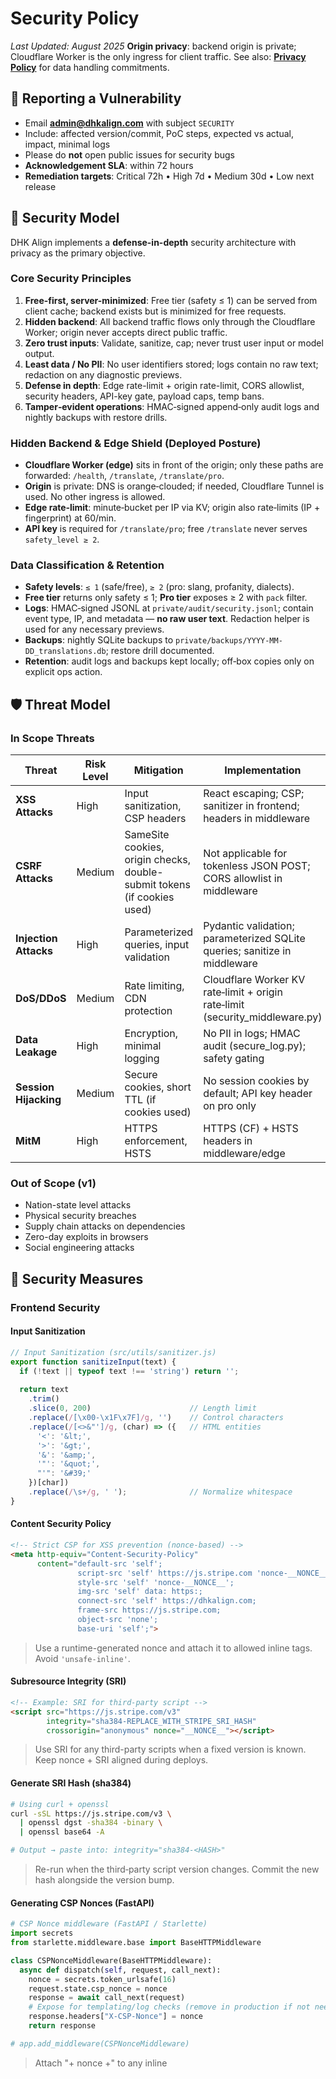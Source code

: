 

# Security Policy

*Last Updated: August 2025*
**Origin privacy**: backend origin is private; Cloudflare Worker is the only ingress for client traffic.
See also: **[Privacy Policy](./PRIVACY.md)** for data handling commitments.

## 📣 Reporting a Vulnerability
- Email **admin@dhkalign.com** with subject `SECURITY`
- Include: affected version/commit, PoC steps, expected vs actual, impact, minimal logs
- Please do **not** open public issues for security bugs
- **Acknowledgement SLA**: within 72 hours
- **Remediation targets**: Critical 72h • High 7d • Medium 30d • Low next release

## 🎯 Security Model

DHK Align implements a **defense-in-depth** security architecture with privacy as the primary objective.

### Core Security Principles

1. **Free-first, server-minimized**: Free tier (safety ≤ 1) can be served from client cache; backend exists but is minimized for free requests.
2. **Hidden backend**: All backend traffic flows only through the Cloudflare Worker; origin never accepts direct public traffic.
3. **Zero trust inputs**: Validate, sanitize, cap; never trust user input or model output.
4. **Least data / No PII**: No user identifiers stored; logs contain no raw text; redaction on any diagnostic previews.
5. **Defense in depth**: Edge rate-limit + origin rate-limit, CORS allowlist, security headers, API-key gate, payload caps, temp bans.
6. **Tamper‑evident operations**: HMAC‑signed append‑only audit logs and nightly backups with restore drills.

### Hidden Backend & Edge Shield (Deployed Posture)

- **Cloudflare Worker (edge)** sits in front of the origin; only these paths are forwarded: `/health`, `/translate`, `/translate/pro`.
- **Origin** is private: DNS is orange‑clouded; if needed, Cloudflare Tunnel is used. No other ingress is allowed.
- **Edge rate‑limit**: minute‑bucket per IP via KV; origin also rate‑limits (IP + fingerprint) at 60/min.
- **API key** is required for `/translate/pro`; free `/translate` never serves `safety_level ≥ 2`.

### Data Classification & Retention

- **Safety levels**: `≤ 1` (safe/free), `≥ 2` (pro: slang, profanity, dialects).
- **Free tier** returns only safety ≤ 1; **Pro tier** exposes ≥ 2 with `pack` filter.
- **Logs**: HMAC‑signed JSONL at `private/audit/security.jsonl`; contain event type, IP, and metadata — **no raw user text**. Redaction helper is used for any necessary previews.
- **Backups**: nightly SQLite backups to `private/backups/YYYY-MM-DD_translations.db`; restore drill documented.
- **Retention**: audit logs and backups kept locally; off‑box copies only on explicit ops action.

## 🛡️ Threat Model

### In Scope Threats

| Threat | Risk Level | Mitigation | Implementation |
|--------|------------|------------|----------------|
| **XSS Attacks** | High | Input sanitization, CSP headers | React escaping; CSP; sanitizer in frontend; headers in middleware |
| **CSRF Attacks** | Medium | SameSite cookies, origin checks, double-submit tokens (if cookies used) | Not applicable for tokenless JSON POST; CORS allowlist in middleware |
| **Injection Attacks** | High | Parameterized queries, input validation | Pydantic validation; parameterized SQLite queries; sanitize in middleware |
| **DoS/DDoS** | Medium | Rate limiting, CDN protection | Cloudflare Worker KV rate‑limit + origin rate‑limit (security_middleware.py) |
| **Data Leakage** | High | Encryption, minimal logging | No PII in logs; HMAC audit (secure_log.py); safety gating |
| **Session Hijacking** | Medium | Secure cookies, short TTL (if cookies used) | No session cookies by default; API key header on pro only |
| **MitM** | High | HTTPS enforcement, HSTS | HTTPS (CF) + HSTS headers in middleware/edge |

### Out of Scope (v1)

- Nation-state level attacks
- Physical security breaches
- Supply chain attacks on dependencies
- Zero-day exploits in browsers
- Social engineering attacks

## 🔐 Security Measures

### Frontend Security

#### Input Sanitization

```javascript
// Input Sanitization (src/utils/sanitizer.js)
export function sanitizeInput(text) {
  if (!text || typeof text !== 'string') return '';
  
  return text
    .trim()
    .slice(0, 200)                      // Length limit
    .replace(/[\x00-\x1F\x7F]/g, '')    // Control characters
    .replace(/[<>&"']/g, (char) => ({   // HTML entities
      '<': '&lt;',
      '>': '&gt;',
      '&': '&amp;',
      '"': '&quot;',
      "'": '&#39;'
    })[char])
    .replace(/\s+/g, ' ');              // Normalize whitespace
}
```

#### Content Security Policy

```html
<!-- Strict CSP for XSS prevention (nonce-based) -->
<meta http-equiv="Content-Security-Policy"
      content="default-src 'self';
               script-src 'self' https://js.stripe.com 'nonce-__NONCE__';
               style-src 'self' 'nonce-__NONCE__';
               img-src 'self' data: https:;
               connect-src 'self' https://dhkalign.com;
               frame-src https://js.stripe.com;
               object-src 'none';
               base-uri 'self';">
```
> Use a runtime-generated nonce and attach it to allowed inline tags. Avoid `'unsafe-inline'`.


#### Subresource Integrity (SRI)

```html
<!-- Example: SRI for third-party script -->
<script src="https://js.stripe.com/v3" 
        integrity="sha384-REPLACE_WITH_STRIPE_SRI_HASH" 
        crossorigin="anonymous" nonce="__NONCE__"></script>
```
> Use SRI for any third-party scripts when a fixed version is known. Keep nonce + SRI aligned during deploys.

#### Generate SRI Hash (sha384)

```bash
# Using curl + openssl
curl -sSL https://js.stripe.com/v3 \
  | openssl dgst -sha384 -binary \
  | openssl base64 -A

# Output → paste into: integrity="sha384-<HASH>"
```
> Re-run when the third‑party script version changes. Commit the new hash alongside the version bump.

#### Generating CSP Nonces (FastAPI)

```python
# CSP Nonce middleware (FastAPI / Starlette)
import secrets
from starlette.middleware.base import BaseHTTPMiddleware

class CSPNonceMiddleware(BaseHTTPMiddleware):
  async def dispatch(self, request, call_next):
    nonce = secrets.token_urlsafe(16)
    request.state.csp_nonce = nonce
    response = await call_next(request)
    # Expose for templating/log checks (remove in production if not needed)
    response.headers["X-CSP-Nonce"] = nonce
    return response

# app.add_middleware(CSPNonceMiddleware)
```
> Attach "+ nonce +" to any inline <script> or <style> tags (e.g., via your template/SSR). Avoid 'unsafe-inline'.

#### Secure State Management

```javascript
// Minimal, non-secret storage wrapper (no encryption; never store secrets)
export const storage = {
  set: (key, value) => {
    try {
      // Store only non-sensitive preferences/caches
      sessionStorage.setItem(key, JSON.stringify(value));
    } catch (error) {
      console.warn('Storage write failed:', error);
    }
  },
  get: (key) => {
    try {
      const raw = sessionStorage.getItem(key);
      return raw ? JSON.parse(raw) : null;
    } catch (error) {
      console.warn('Storage read failed:', error);
      return null;
    }
  },
  remove: (key) => {
    sessionStorage.removeItem(key);
  }
};
```
> Do not store secrets or raw user text in browser storage. Encryption with hardcoded keys (e.g., fallbacks) is prohibited.

### Backend Security

**Reality note**: The backend is not publicly reachable. All examples assume calls arrive via the Cloudflare Worker. Direct origin access is disabled in production.

#### Rate Limiting

```python
# Rate Limiting (app/utils/rate_limit.py)
from fastapi import Request, HTTPException
from collections import defaultdict
import time

class RateLimiter:
    def __init__(self, requests: int = 100, window: int = 60):
        self.requests = requests
        self.window = window
        self.clients = defaultdict(list)
    
    async def check_rate_limit(self, request: Request):
        client_ip = self._get_client_ip(request)
        now = time.time()
        
        # Clean old requests
        self.clients[client_ip] = [
            req_time for req_time in self.clients[client_ip]
            if req_time > now - self.window
        ]
        
        # Check rate limit
        if len(self.clients[client_ip]) >= self.requests:
            raise HTTPException(
                status_code=429,
                detail="Rate limit exceeded. Please try again later.",
                headers={"Retry-After": str(self.window)}
            )
        
        self.clients[client_ip].append(now)
    
    def _get_client_ip(self, request: Request) -> str:
        # Handle proxy headers safely
        forwarded_for = request.headers.get("X-Forwarded-For")
        if forwarded_for:
            return forwarded_for.split(",")[0].strip()
        return request.client.host
```

#### Input Validation

```python
# Comprehensive input validation
from pydantic import BaseModel, validator, Field
from typing import Optional
import re

class TranslationRequest(BaseModel):
    text: str = Field(..., min_length=1, max_length=200)
    session_id: Optional[str] = Field(None, regex=r'^[a-f0-9-]{36}$')
    
    @validator('text')
    def validate_text(cls, v):
        # Remove control characters
        cleaned = re.sub(r'[\x00-\x1F\x7F]', '', v)
        
        # Check for potential XSS patterns
        dangerous_patterns = [
            r'<script', r'javascript:', r'data:text/html',
            r'vbscript:', r'onload=', r'onerror='
        ]
        
        for pattern in dangerous_patterns:
            if re.search(pattern, cleaned, re.IGNORECASE):
                raise ValueError('Invalid input detected')
        
        return cleaned.strip()
    
    @validator('session_id')
    def validate_session_id(cls, v):
        if v and not re.match(r'^[a-f0-9-]{36}$', v):
            raise ValueError('Invalid session ID format')
        return v

class FeedbackRequest(BaseModel):
    input_text: str = Field(..., min_length=1, max_length=500)
    expected: str = Field(..., min_length=1, max_length=500)
    actual: str = Field(..., min_length=1, max_length=500)
    rating: int = Field(..., ge=1, le=5)
    comments: Optional[str] = Field(None, max_length=1000)
    
    @validator('*', pre=True)
    def sanitize_strings(cls, v):
        if isinstance(v, str):
            # Basic sanitization
            return re.sub(r'[\x00-\x1F\x7F]', '', v).strip()
        return v
```

#### CORS Configuration

```python
# Secure CORS setup
import os
from fastapi.middleware.cors import CORSMiddleware

def setup_cors(app):
    allowed_origins = [
        "https://dhkalign.com",
        "https://www.dhkalign.com",
        "http://localhost:3000",  # Development only
    ]
    
    # Remove localhost in production
    if os.getenv("ENVIRONMENT") == "production":
        allowed_origins = [origin for origin in allowed_origins 
                          if not origin.startswith("http://localhost")]
    
    app.add_middleware(
        CORSMiddleware,
        allow_origins=allowed_origins,
        allow_credentials=True,
        allow_methods=["GET", "POST"],
        allow_headers=["Content-Type", "Authorization"],
        expose_headers=["X-Request-ID"],
        max_age=3600,  # Cache preflight for 1 hour
    )
```

### Infrastructure Security

#### Security Headers

```nginx
# nginx security headers
server {
    listen 443 ssl http2;
    server_name dhkalign.com;
    
    # SSL Configuration
    ssl_certificate /etc/ssl/certs/dhkalign.pem;
    ssl_certificate_key /etc/ssl/private/dhkalign.key;
    ssl_protocols TLSv1.2 TLSv1.3;
    ssl_ciphers ECDHE-RSA-AES256-GCM-SHA512:DHE-RSA-AES256-GCM-SHA512;
    ssl_prefer_server_ciphers off;
    ssl_session_cache shared:SSL:10m;
    ssl_session_timeout 10m;
    
    # Security Headers
    add_header X-Frame-Options "DENY" always;
    add_header X-Content-Type-Options "nosniff" always;
    add_header Referrer-Policy "strict-origin-when-cross-origin" always;
    add_header Permissions-Policy "geolocation=(), microphone=(), camera=()" always;
    add_header Strict-Transport-Security "max-age=31536000; includeSubDomains; preload" always;
    
    # Content Security Policy
    add_header Content-Security-Policy "default-src 'self'; script-src 'self' https://js.stripe.com 'nonce-__NONCE__'; style-src 'self' 'nonce-__NONCE__'; img-src 'self' data: https:; connect-src 'self' https://api.dhkalign.com; frame-src https://js.stripe.com; object-src 'none'; base-uri 'self'" always;
    
    location / {
        proxy_pass http://127.0.0.1:3000;
        proxy_set_header Host $host;
        proxy_set_header X-Real-IP $remote_addr;
        proxy_set_header X-Forwarded-For $proxy_add_x_forwarded_for;
        proxy_set_header X-Forwarded-Proto $scheme;
        
        # Security
        proxy_hide_header X-Powered-By;
        proxy_set_header X-Request-ID $request_id;
    }
    
    location /api/ {
        proxy_pass http://127.0.0.1:8000;
        proxy_set_header Host $host;
        proxy_set_header X-Real-IP $remote_addr;
        proxy_set_header X-Forwarded-For $proxy_add_x_forwarded_for;
        proxy_set_header X-Forwarded-Proto $scheme;
        
        # Rate limiting
        limit_req zone=api burst=20 nodelay;
        limit_req_status 429;
        
        # Timeouts
        proxy_connect_timeout 5s;
        proxy_send_timeout 10s;
        proxy_read_timeout 10s;
    }
}

# Place rate limiting zones inside the top-level http {} context in nginx.conf
# Rate limiting zones
http {
    limit_req_zone $binary_remote_addr zone=api:10m rate=10r/s;
    limit_req_zone $binary_remote_addr zone=general:10m rate=5r/s;
}
```

#### Docker Security

```dockerfile
# Secure Dockerfile
FROM python:3.11-slim

# Create non-root user
RUN groupadd -r appuser && useradd -r -g appuser appuser

# Set working directory
WORKDIR /app

# Install dependencies as root
COPY requirements.txt .
RUN pip install --no-cache-dir -r requirements.txt

# Copy application files
COPY . .

# Set proper permissions
RUN chown -R appuser:appuser /app

# Switch to non-root user
USER appuser

# Security: Don't run as root
# Security: Use specific port
EXPOSE 8000

# Security: Use exec form
CMD ["uvicorn", "main:app", "--host", "0.0.0.0", "--port", "8000"]
```

```yaml
# docker-compose.yml with security settings
version: '3.8'

services:
  backend:
    build: .
    ports:
      - "8000:8000"
    environment:
      - DATABASE_URL=postgresql://user:pass@db:5432/dhkalign
    security_opt:
      - no-new-privileges:true
    read_only: true
    tmpfs:
      - /tmp
    cap_drop:
      - ALL
    cap_add:
      - NET_BIND_SERVICE
    restart: unless-stopped
    
  nginx:
    image: nginx:alpine
    ports:
      - "443:443"
      - "80:80"
    volumes:
      - ./nginx.conf:/etc/nginx/nginx.conf:ro
      - ./ssl:/etc/ssl:ro
    security_opt:
      - no-new-privileges:true
    restart: unless-stopped
```

## 🔍 Security Monitoring

### Automated Security Scanning

```bash
# Security audit pipeline
#!/bin/bash

echo "🔍 Running security audit..."

# Frontend security
cd frontend
npm audit --audit-level moderate
npm run lint

# Backend security  
cd ../backend
pip-audit
bandit -r app/
safety check

# Container security
trivy image dhkalign/backend:latest

# SAST scanning
semgrep --config=auto .

echo "✅ Security audit complete"
```

### Security Logging

```python
# Security event logging
import structlog
from datetime import datetime

security_logger = structlog.get_logger("security")

class SecurityLogger:
    @staticmethod
    def log_rate_limit_exceeded(request, attempts):
        security_logger.warning(
            "rate_limit_exceeded",
            client_ip=request.client.host,
            endpoint=request.url.path,
            attempts=attempts,
            user_agent=request.headers.get("user-agent", ""),
            timestamp=datetime.utcnow().isoformat()
        )
    
    @staticmethod
    def log_invalid_input(request, input_data, validation_error):
        security_logger.warning(
            "invalid_input_detected",
            client_ip=request.client.host,
            endpoint=request.url.path,
            input_length=len(str(input_data)),
            error=str(validation_error),
            timestamp=datetime.utcnow().isoformat()
        )
    
    @staticmethod
    def log_suspicious_activity(request, activity_type, details):
        security_logger.error(
            "suspicious_activity",
            client_ip=request.client.host,
            activity_type=activity_type,
            details=details,
            user_agent=request.headers.get("user-agent", ""),
            timestamp=datetime.utcnow().isoformat()
        )
```
**Policy:** Never log raw user text or identifiers. Always redact before logging.

```python
# Minimal redaction helper for logs
import re

_REDACT_PATTERNS = [
    (re.compile(r"[A-Za-z0-9._%+-]+@[A-Za-z0-9.-]+"), "[email]"),
    (re.compile(r"\b\d{9,16}\b"), "[number]"),  # long numeric sequences
]

def redact(value: str) -> str:
    if not isinstance(value, str):
        return value
    out = value
    for pat, repl in _REDACT_PATTERNS:
        out = pat.sub(repl, out)
    return out[:512]  # cap length
```
```python
# Example: security_logger.warning("invalid_input", preview=redact(user_input))
```

### Intrusion Detection

```python
# Simple intrusion detection
import re
from collections import defaultdict
from fastapi import HTTPException

class IntrusionDetector:
    def __init__(self):
        self.suspicious_patterns = [
            r'union\s+select',
            r'<script[^>]*>',
            r'javascript:',
            r'../../../',
            r'cmd\.exe',
            r'/etc/passwd'
        ]
        self.failed_attempts = defaultdict(int)
        self.blocked_ips = set()
    
    def analyze_request(self, request):
        client_ip = request.client.host
        request_data = str(request.url) + str(request.headers)
        
        # Check for suspicious patterns
        for pattern in self.suspicious_patterns:
            if re.search(pattern, request_data, re.IGNORECASE):
                self._handle_suspicious_activity(
                    client_ip, 
                    f"Suspicious pattern detected: {pattern}"
                )
                return False
        
        # Check if IP is blocked
        if client_ip in self.blocked_ips:
            raise HTTPException(status_code=403, detail="Access denied")
        
        return True
    
    def _handle_suspicious_activity(self, client_ip, reason):
        self.failed_attempts[client_ip] += 1
        
        SecurityLogger.log_suspicious_activity(
            request=None,  # Would need to pass request
            activity_type="pattern_match",
            details=reason
        )
        
        # Block IP after 5 suspicious attempts
        if self.failed_attempts[client_ip] >= 5:
            self.blocked_ips.add(client_ip)
            SecurityLogger.log_suspicious_activity(
                request=None,
                activity_type="ip_blocked",
                details=f"IP {client_ip} blocked after {self.failed_attempts[client_ip]} attempts"
            )
```

## 🚨 Incident Response

### Response Plan

1. **Detection**: Automated alerts via monitoring
2. **Assessment**: Evaluate severity and scope within 30 minutes
3. **Containment**: Isolate affected systems within 1 hour
4. **Eradication**: Remove threat and patch vulnerabilities
5. **Recovery**: Restore services and monitor for recurrence
6. **Lessons Learned**: Post-mortem analysis within 48 hours

### Emergency Contacts

- **Security Contact**: admin@dhkalign.com (use subject "SECURITY")
- **Target Response**: 1 hour (critical) / 24 hours (high)

### Incident Classification

| Severity | Description | Response Time | Examples |
|----------|-------------|---------------|----------|
| **Critical** | Service compromise, data breach | 1 hour | RCE, data exfiltration |
| **High** | Security vulnerability affecting users | 4 hours | XSS, privilege escalation |
| **Medium** | Security issue with limited impact | 24 hours | Information disclosure |
| **Low** | Minor security concern | 72 hours | Missing security headers |

## 🐛 Vulnerability Disclosure

### Responsible Disclosure Process

1. **Report**: Email admin@dhkalign.com with subject "SECURITY" and include:
   - Description of vulnerability
   - Steps to reproduce
   - Potential impact assessment
   - Suggested remediation (if any)

2. **Acknowledgment**: We'll respond within 72 hours

3. **Investigation**: Initial assessment within 7 days

4. **Resolution**: Fix timeline based on severity:
   - Critical: 72 hours
   - High: 7 days
   - Medium: 30 days
   - Low: Next regular release

5. **Disclosure**: Public disclosure after 90 days or fix deployment

### Bug Bounty Guidelines

| Severity | Payout Range | Examples |
|----------|--------------|----------|
| **Critical** | $200-500 | RCE, Authentication bypass |
| **High** | $100-200 | XSS, SQL injection |
| **Medium** | $50-100 | CSRF, Information disclosure |
| **Low** | $10-50 | Missing security headers |

#### Scope

**In Scope:**
- DHK Align web application (dhkalign.com)
- Frontend client-side vulnerabilities
- Backend API vulnerabilities
- Infrastructure misconfigurations

**Out of Scope:**
- Third-party services (Stripe, etc.)
- Social engineering attacks
- Physical security
- DoS/DDoS attacks
- Issues requiring physical access

#### Rules

- No data destruction or privacy violations
- Don't access other users' data
- Report findings immediately
- Don't publicly disclose until resolved
- One report per vulnerability

## 🔧 Security Checklist

### Development Security

- [ ] Input validation on all user inputs
- [ ] Output encoding for all dynamic content
- [ ] Parameterized queries (no SQL injection)
- [ ] Secure session management
- [ ] Proper error handling (no information leakage)
- [ ] Security headers configured
- [ ] HTTPS enforced everywhere
- [ ] Secrets managed securely
- [ ] Dependencies regularly updated
- [ ] Security tests included

### Deployment Security

- [ ] SSL/TLS certificates valid and current
- [ ] Security headers configured in web server
- [ ] Database connections encrypted
- [ ] Secrets stored in environment variables
- [ ] Non-root containers
- [ ] Network segmentation
- [ ] Monitoring and alerting active
- [ ] Backup encryption enabled
- [ ] Access logs configured
- [ ] Incident response plan ready

### Regular Maintenance

- [ ] Weekly dependency updates
- [ ] Monthly security scans
- [ ] Quarterly penetration tests
- [ ] Annual security audit
- [ ] Regular backup testing
- [ ] Security training for team
- [ ] Incident response drills
- [ ] Access review and cleanup

## 📚 Security Resources

### Documentation
- [OWASP Top 10](https://owasp.org/www-project-top-ten/)
- [React Security Best Practices](https://snyk.io/blog/10-react-security-best-practices/)
- [FastAPI Security](https://fastapi.tiangolo.com/tutorial/security/)
- [Docker Security](https://docs.docker.com/engine/security/)

### Tools
- [OWASP ZAP](https://www.zaproxy.org/) - Web application security scanner
- [Semgrep](https://semgrep.dev/) - Static analysis security scanner
- [Bandit](https://bandit.readthedocs.io/) - Python security linter
- [npm audit](https://docs.npmjs.com/cli/v8/commands/npm-audit) - Node.js security auditing

---

<div align="center">
  <p><strong>Security is everyone's responsibility</strong></p>
  <p>Report security issues to: admin@dhkalign.com (subject: SECURITY)</p>
</div>